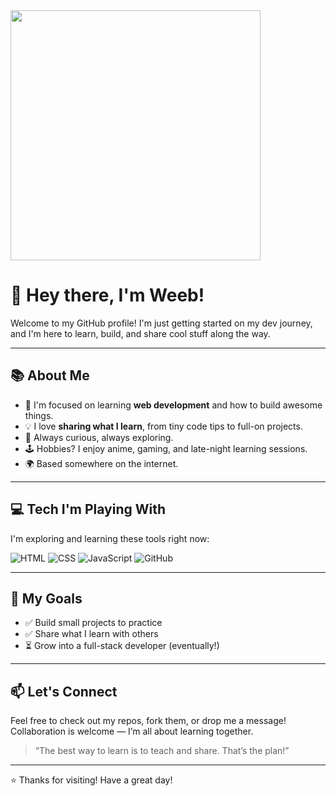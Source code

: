 <img src="https://github.com/dodotskiees1/dodotskiees1/blob/main/giphy.gif?raw=true" width="400"/>

# 👋 Hey there, I'm Weeb!

Welcome to my GitHub profile! I'm just getting started on my dev journey, and I'm here to learn, build, and share cool stuff along the way.

---

## 📚 About Me

- 🎯 I'm focused on learning **web development** and how to build awesome things.
- 💡 I love **sharing what I learn**, from tiny code tips to full-on projects.
- 🧩 Always curious, always exploring.
- 🕹️ Hobbies? I enjoy anime, gaming, and late-night learning sessions.
- 🌍 Based somewhere on the internet.

---

## 💻 Tech I'm Playing With

I'm exploring and learning these tools right now:

![HTML](https://img.shields.io/badge/HTML-E34F26?style=for-the-badge&logo=html5&logoColor=white)
![CSS](https://img.shields.io/badge/CSS-1572B6?style=for-the-badge&logo=css3&logoColor=white)
![JavaScript](https://img.shields.io/badge/JavaScript-F7DF1E?style=for-the-badge&logo=javascript&logoColor=black)
![GitHub](https://img.shields.io/badge/GitHub-100000?style=for-the-badge&logo=github&logoColor=white)

---

## 🚀 My Goals

- ✅ Build small projects to practice
- ✅ Share what I learn with others
- ⏳ Grow into a full-stack developer (eventually!)

---

## 📫 Let's Connect

Feel free to check out my repos, fork them, or drop me a message! Collaboration is welcome — I’m all about learning together.

> “The best way to learn is to teach and share. That’s the plan!”

---

⭐ Thanks for visiting! Have a great day!
